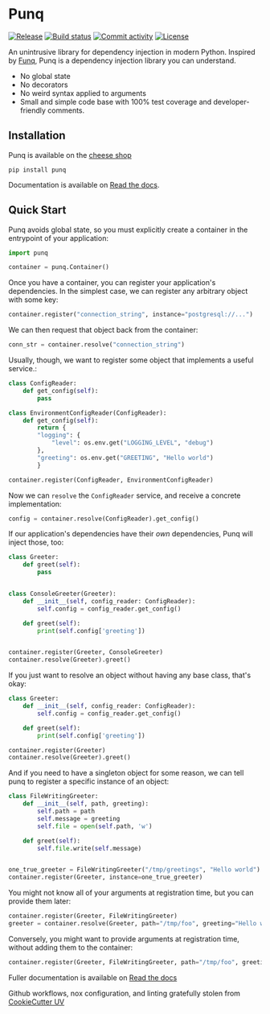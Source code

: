 # Punq

[![Release](https://img.shields.io/github/v/release/bobthemighty/punq)](https://img.shields.io/github/v/release/bobthemighty/punq)
[![Build status](https://img.shields.io/github/actions/workflow/status/bobthemighty/punq/main.yml?branch=main)](https://github.com/bobthemighty/punq/actions/workflows/main.yml?query=branch%3Amain)
[![Commit activity](https://img.shields.io/github/commit-activity/m/bobthemighty/punq)](https://img.shields.io/github/commit-activity/m/bobthemighty/punq)
[![License](https://img.shields.io/github/license/bobthemighty/punq)](https://img.shields.io/github/license/bobthemighty/punq)

<!-- quick_start -->
An unintrusive library for dependency injection in modern Python.
Inspired by [Funq][1], Punq is a dependency injection library you can understand.

- No global state
- No decorators
- No weird syntax applied to arguments
- Small and simple code base with 100% test coverage and developer-friendly comments.

Installation
------------

Punq is available on the [cheese shop][2]

``` shell
pip install punq
```

Documentation is available on [Read the docs][3].

Quick Start
-----------

Punq avoids global state, so you must explicitly create a container in the entrypoint of your application:

``` python
import punq

container = punq.Container()
```

Once you have a container, you can register your application's dependencies. In the simplest case, we can register any arbitrary object with some key:

``` python
container.register("connection_string", instance="postgresql://...")
```

We can then request that object back from the container:

``` python
conn_str = container.resolve("connection_string")
```

Usually, though, we want to register some object that implements a useful service.:

``` python
class ConfigReader:
    def get_config(self):
        pass

class EnvironmentConfigReader(ConfigReader):
    def get_config(self):
        return {
        "logging": {
            "level": os.env.get("LOGGING_LEVEL", "debug")
        },
        "greeting": os.env.get("GREETING", "Hello world")
        }

container.register(ConfigReader, EnvironmentConfigReader)
```

Now we can `resolve` the `ConfigReader` service, and receive a concrete implementation:

``` python
config = container.resolve(ConfigReader).get_config()
```

If our application's dependencies have their *own* dependencies, Punq will inject those, too:

``` python
class Greeter:
    def greet(self):
        pass


class ConsoleGreeter(Greeter):
    def __init__(self, config_reader: ConfigReader):
        self.config = config_reader.get_config()

    def greet(self):
        print(self.config['greeting'])


container.register(Greeter, ConsoleGreeter)
container.resolve(Greeter).greet()

```

If you just want to resolve an object without having any base class, that's okay:

``` python
class Greeter:
    def __init__(self, config_reader: ConfigReader):
        self.config = config_reader.get_config()

    def greet(self):
        print(self.config['greeting'])

container.register(Greeter)
container.resolve(Greeter).greet()
```

And if you need to have a singleton object for some reason, we can tell punq to register a specific instance of an object:

``` python
class FileWritingGreeter:
    def __init__(self, path, greeting):
        self.path = path
        self.message = greeting
        self.file = open(self.path, 'w')

    def greet(self):
        self.file.write(self.message)


one_true_greeter = FileWritingGreeter("/tmp/greetings", "Hello world")
container.register(Greeter, instance=one_true_greeter)
```

You might not know all of your arguments at registration time, but you can provide them later:

``` python
container.register(Greeter, FileWritingGreeter)
greeter = container.resolve(Greeter, path="/tmp/foo", greeting="Hello world")

```

Conversely, you might want to provide arguments at registration time, without adding them to the container:

``` python
container.register(Greeter, FileWritingGreeter, path="/tmp/foo", greeting="Hello world")
```

[1]: https://github.com/jlyonsmith/Funq
[2]: https://pypi.org/project/punq/
[3]: http://punq.readthedocs.io/en/latest
[4]: https://github.com/fpgmaas/cookiecutter-uv

<!-- end_quick_start -->

Fuller documentation is available on [Read the docs][3]

Github workflows, nox configuration, and linting gratefully stolen from [CookieCutter UV][4]
